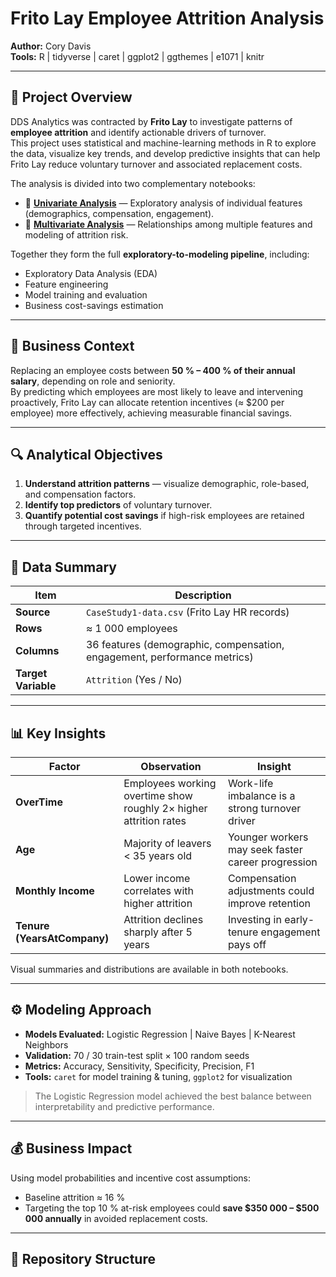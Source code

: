 # Frito Lay Employee Attrition Analysis  

**Author:** Cory Davis  
**Tools:** R | tidyverse | caret | ggplot2 | ggthemes | e1071 | knitr  

---

## 📘 Project Overview  

DDS Analytics was contracted by **Frito Lay** to investigate patterns of **employee attrition** and identify actionable drivers of turnover.  
This project uses statistical and machine-learning methods in R to explore the data, visualize key trends, and develop predictive insights that can help Frito Lay reduce voluntary turnover and associated replacement costs.

The analysis is divided into two complementary notebooks:  

- 🧩 **[Univariate Analysis](./notebooks/univariate_analysis.md)** — Exploratory analysis of individual features (demographics, compensation, engagement).  
- 🔗 **[Multivariate Analysis](./notebooks/multivariate_analysis.md)** — Relationships among multiple features and modeling of attrition risk.  

Together they form the full **exploratory-to-modeling pipeline**, including:
- Exploratory Data Analysis (EDA)
- Feature engineering
- Model training and evaluation
- Business cost-savings estimation

---

## 🎯 Business Context  

Replacing an employee costs between **50 % – 400 % of their annual salary**, depending on role and seniority.  
By predicting which employees are most likely to leave and intervening proactively, Frito Lay can allocate retention incentives (≈ $200 per employee) more effectively, achieving measurable financial savings.

---

## 🔍 Analytical Objectives  

1. **Understand attrition patterns** — visualize demographic, role-based, and compensation factors.  
2. **Identify top predictors** of voluntary turnover.  
3. **Quantify potential cost savings** if high-risk employees are retained through targeted incentives.  

---

## 🧠 Data Summary  

| Item | Description |
|------|--------------|
| **Source** | `CaseStudy1-data.csv` (Frito Lay HR records) |
| **Rows** | ≈ 1 000 employees |
| **Columns** | 36 features (demographic, compensation, engagement, performance metrics) |
| **Target Variable** | `Attrition` (Yes / No) |

---

## 📊 Key Insights  

| Factor | Observation | Insight |
|--------|--------------|----------|
| **OverTime** | Employees working overtime show roughly 2× higher attrition rates | Work-life imbalance is a strong turnover driver |
| **Age** | Majority of leavers < 35 years old | Younger workers may seek faster career progression |
| **Monthly Income** | Lower income correlates with higher attrition | Compensation adjustments could improve retention |
| **Tenure (YearsAtCompany)** | Attrition declines sharply after 5 years | Investing in early-tenure engagement pays off |

Visual summaries and distributions are available in both notebooks.

---

## ⚙️ Modeling Approach  

- **Models Evaluated:** Logistic Regression | Naive Bayes | K-Nearest Neighbors  
- **Validation:** 70 / 30 train-test split × 100 random seeds  
- **Metrics:** Accuracy, Sensitivity, Specificity, Precision, F1  
- **Tools:** `caret` for model training & tuning, `ggplot2` for visualization  

> The Logistic Regression model achieved the best balance between interpretability and predictive performance.

---

## 💰 Business Impact  

Using model probabilities and incentive cost assumptions:
- Baseline attrition ≈ 16 %  
- Targeting the top 10 % at-risk employees could **save $350 000 – $500 000 annually** in avoided replacement costs.  

---

## 📂 Repository Structure  

